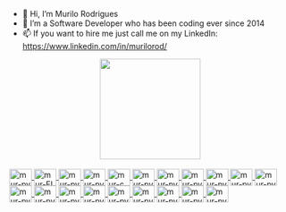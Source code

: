 - 👋 Hi, I’m Murilo Rodrigues
- 🌱 I’m a Software Developer who has been coding ever since 2014
- 📫 If you want to hire me just call me on my LinkedIn: https://www.linkedin.com/in/murilorod/


<div align="center">
  <a href="https://github.com/Murilou170">
  <img height="180em" src="https://github-readme-stats.vercel.app/api/top-langs/?username=Murilou170&layout=compact&langs_count=7&theme=dark"/>
</div>
  
<div style="display: inline_block"><br>
  <img align="center" alt="mur-py" height="30" width="40" src="https://cdn.jsdelivr.net/gh/devicons/devicon/icons/linux/linux-original.svg"/>
  <img align="center" alt="mur-FL" height="30" width="40" src="https://cdn.jsdelivr.net/gh/devicons/devicon/icons/flutter/flutter-original.svg">
  <img align="center" alt="mur-py" height="30" width="40" src="https://cdn.jsdelivr.net/gh/devicons/devicon/icons/react/react-original.svg"/>
  <img align="center" alt="mur-py" height="30" width="40" src="https://cdn.jsdelivr.net/gh/devicons/devicon/icons/python/python-plain.svg">
  <img align="center" alt="mur-c" height="30" width="40" src="https://cdn.jsdelivr.net/gh/devicons/devicon/icons/c/c-original.svg">
  <img align="center" alt="mur-py" height="30" width="40" src="https://cdn.jsdelivr.net/gh/devicons/devicon/icons/dart/dart-original.svg"/>
  <img align="center" alt="mur-py" height="30" width="40" src="https://cdn.jsdelivr.net/gh/devicons/devicon/icons/javascript/javascript-original.svg"/>
  <img align="center" alt="mur-py" height="30" width="40" src="https://cdn.jsdelivr.net/gh/devicons/devicon/icons/typescript/typescript-original.svg"/>
  <img align="center" alt="mur-py" height="30" width="40" src="https://cdn.jsdelivr.net/gh/devicons/devicon/icons/figma/figma-original.svg"/>
  <img align="center" alt="mur-py" height="30" width="40" src="https://cdn.jsdelivr.net/gh/devicons/devicon/icons/pycharm/pycharm-original.svg"/>
  <img align="center" alt="mur-py" height="30" width="40" src="https://cdn.jsdelivr.net/gh/devicons/devicon/icons/vscode/vscode-original.svg"/>
  <img align="center" alt="mur-py" height="30" width="40" src="https://cdn.jsdelivr.net/gh/devicons/devicon/icons/android/android-original.svg"/>
  <img align="center" alt="mur-py" height="30" width="40" src="https://cdn.jsdelivr.net/gh/devicons/devicon/icons/google/google-original-wordmark.svg"/>
  <img align="center" alt="mur-py" height="30" width="40" src="https://cdn.jsdelivr.net/gh/devicons/devicon/icons/bitbucket/bitbucket-original.svg"/>
  <img align="center" alt="mur-py" height="30" width="40" src="https://cdn.jsdelivr.net/gh/devicons/devicon/icons/slack/slack-original.svg"/>
  <img align="center" alt="mur-py" height="30" width="40" src="https://cdn.jsdelivr.net/gh/devicons/devicon/icons/git/git-original.svg"/>  
  <img align="center" alt="mur-py" height="30" width="40" src="https://cdn.jsdelivr.net/gh/devicons/devicon/icons/pytorch/pytorch-plain-wordmark.svg"/>
  <img align="center" alt="mur-py" height="30" width="40" src="https://cdn.jsdelivr.net/gh/devicons/devicon/icons/jupyter/jupyter-original-wordmark.svg"/>
  <img align="center" alt="mur-py" height="30" width="40" src="https://cdn.jsdelivr.net/gh/devicons/devicon/icons/jira/jira-original.svg"/>    
  <img align="center" alt="mur-py" height="30" width="40" src="https://cdn.jsdelivr.net/gh/devicons/devicon/icons/apple/apple-original.svg"/>
  
  
